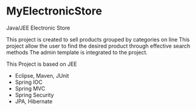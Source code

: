 # MyElectronicStore
Java/JEE Electronic  Store



This project is created to sell products grouped by categories on line 
This project allow the user to find the desired product through effective search methods
The admin template is integrated to the project.



This Project is based on JEE
- Eclipse, Maven, JUnit
- Spring IOC
- Spring MVC
- Spring Security
- JPA, Hibernate
